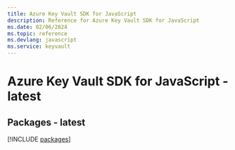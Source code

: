 ```yaml
---
title: Azure Key Vault SDK for JavaScript
description: Reference for Azure Key Vault SDK for JavaScript
ms.date: 02/06/2024
ms.topic: reference
ms.devlang: javascript
ms.service: keyvault
---
```

# Azure Key Vault SDK for JavaScript - latest
## Packages - latest
[!INCLUDE [packages](key-vault-index.md)]